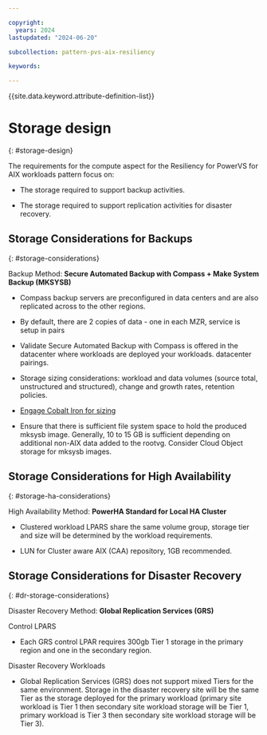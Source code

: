 ```yaml
---

copyright:
  years: 2024
lastupdated: "2024-06-20"

subcollection: pattern-pvs-aix-resiliency

keywords:

---
```


{{site.data.keyword.attribute-definition-list}}

# Storage design
{: #storage-design}


The requirements for the compute aspect for the Resiliency for PowerVS for AIX workloads pattern focus on:

-   The storage required to support backup activities.

-   The storage required to support replication activities for disaster recovery.


## Storage Considerations for Backups
{: #storage-considerations}

Backup Method: **Secure Automated Backup with Compass + Make System Backup (MKSYSB)**

-   Compass backup servers are preconfigured in data centers and are also replicated across to the other regions.

-   By default, there are 2 copies of data - one in each MZR, service is setup in pairs

-   Validate Secure Automated Backup with Compass is offered in the datacenter where workloads are deployed your workloads. datacenter pairings.

-   Storage sizing considerations: workload and data volumes (source total, unstructured and structured), change and growth rates, retention policies.

-   [Engage Cobalt Iron for sizing](https://cloud.ibm.com/catalog/services/secure-automated-backup-with-compass\#about)

-   Ensure that there is sufficient file system space to hold the produced mksysb image. Generally, 10 to 15 GB is sufficient depending on additional non-AIX data added to the rootvg. Consider Cloud Object storage for mksysb images.

## Storage Considerations for High Availability
{: #storage-ha-considerations}

High Availability Method: **PowerHA Standard for Local HA Cluster**

-   Clustered workload LPARS share the same volume group, storage tier and size will be determined by the workload requirements.

-   LUN for Cluster aware AIX (CAA) repository, 1GB recommended.

## Storage Considerations for Disaster Recovery
{: #dr-storage-considerations}

Disaster Recovery Method: **Global Replication Services (GRS)**

Control LPARS

-   Each GRS control LPAR requires 300gb Tier 1 storage in the primary region and one in the secondary region.

Disaster Recovery Workloads

-   Global Replication Services (GRS) does not support mixed Tiers for the same environment. Storage in the disaster recovery site will be the same Tier as the storage deployed for the primary workload (primary site workload is Tier 1 then secondary site workload storage will be Tier 1, primary workload is Tier 3 then secondary site workload storage will be Tier 3).
